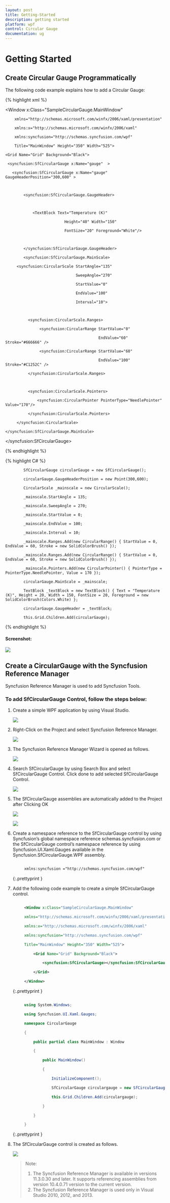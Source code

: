 ```yaml
---
layout: post
title: Getting-Started
description: getting started
platform: wpf
control: Circular Gauge
documentation: ug
---
```


# Getting Started

## Create Circular Gauge Programmatically

The following code example explains how to add a Circular Gauge:

{% highlight xml %}

<Window x:Class="SampleCircularGauge.MainWindow"

        xmlns="http://schemas.microsoft.com/winfx/2006/xaml/presentation"

        xmlns:x="http://schemas.microsoft.com/winfx/2006/xaml"

        xmlns:syncfusion="http://schemas.syncfusion.com/wpf"

        Title="MainWindow" Height="350" Width="525">

    <Grid Name="Grid" Background="Black">

     <syncfusion:SfCircularGauge x:Name="gauge"  >

       <syncfusion:SfCircularGauge x:Name="gauge" GaugeHeaderPosition="300,600" >



            <syncfusion:SfCircularGauge.GaugeHeader>



                <TextBlock Text="Temperature (K)" 

                              Height="40" Width="150" 

                              FontSize="20" Foreground="White"/>



            </syncfusion:SfCircularGauge.GaugeHeader>

            <syncfusion:SfCircularGauge.MainScale>

         <syncfusion:CircularScale StartAngle="135" 

                                   SweepAngle="270" 

                                   StartValue="0"

                                   EndValue="100"

                                   Interval="10">



              <syncfusion:CircularScale.Ranges>

                   <syncfusion:CircularRange StartValue="0" 

                                             EndValue="60" Stroke="#666666" />

                   <syncfusion:CircularRange StartValue="60" 

                                             EndValue="100" Stroke="#C1252C" />

              </syncfusion:CircularScale.Ranges>



              <syncfusion:CircularScale.Pointers>

                  <syncfusion:CircularPointer PointerType="NeedlePointer" Value="170"/>

              </syncfusion:CircularScale.Pointers>

         </syncfusion:CircularScale>

    </syncfusion:SfCircularGauge.MainScale>

</syncfusion:SfCircularGauge>    

</Grid>

</Window>

{% endhighlight %}



{% highlight C# %}


            SfCircularGauge circularGauge = new SfCircularGauge();

            circularGauge.GaugeHeaderPosition = new Point(300,600);

            CircularScale _mainscale = new CircularScale();

            _mainscale.StartAngle = 135;

            _mainscale.SweepAngle = 270;

            _mainscale.StartValue = 0;

            _mainscale.EndValue = 100;

            _mainscale.Interval = 10;

            _mainscale.Ranges.Add(new CircularRange() { StartValue = 0, EndValue = 60, Stroke = new SolidColorBrush() });

            _mainscale.Ranges.Add(new CircularRange() { StartValue = 0, EndValue = 60, Stroke = new SolidColorBrush() });

            _mainscale.Pointers.Add(new CircularPointer() { PointerType = PointerType.NeedlePointer, Value = 170 });

            circularGauge.MainScale = _mainscale;

            TextBlock _textBlock = new TextBlock() { Text = "Temperature (K)", Height = 20, Width = 150, FontSize = 20, Foreground = new SolidColorBrush(Colors.White) };

            circularGauge.GaugeHeader = _textBlock;
			
            this.Grid.Children.Add(circularGauge);
			
{% endhighlight %}




#### Screenshot:

![](Getting-Started_images/Getting-Started_img1.png)



## Create a CircularGauge with the Syncfusion Reference Manager

Syncfusion Reference Manager is used to add Syncfusion Tools.

### To add SfCircularGauge Control, follow the steps below:

1. Create a simple WPF application by using Visual Studio.

   ![](Getting-Started_images/Getting-Started_img2.png)



2. Right-Click on the Project and select Syncfusion Reference Manager.

   ![](Getting-Started_images/Getting-Started_img3.png)


3. The Syncfusion Reference Manager Wizard is opened as follows.

   ![](Getting-Started_images/Getting-Started_img4.png)


4. Search SfCircularGauge by using Search Box and select SfCircularGauge Control.  Click done to add selected SfCircularGauge Control.

   ![](Getting-Started_images/Getting-Started_img5.png)



5. The SfCircularGauge assemblies are automatically added to the Project after Clicking OK



   ![](Getting-Started_images/Getting-Started_img6.png)



   ![](Getting-Started_images/Getting-Started_img7.png)



6. Create a namespace reference to the SfCircularGauge control by using Syncfusion’s global namespace reference schemas.syncfusion.com or the SfCircularGauge control’s namespace reference by using Syncfusion.UI.Xaml.Gauges available in the Syncfusion.SfCircularGauge.WPF assembly.


   ~~~ xml

		xmlns:syncfusion ="http://schemas.syncfusion.com/wpf" 

   ~~~
   {:.prettyprint }

7. Add the following code example to create a simple SfCircularGauge control.

   ~~~ xml

		<Window x:Class="SampleCircularGauge.MainWindow"

        xmlns="http://schemas.microsoft.com/winfx/2006/xaml/presentation"

        xmlns:x="http://schemas.microsoft.com/winfx/2006/xaml"

        xmlns:syncfusion="http://schemas.syncfusion.com/wpf"

        Title="MainWindow" Height="350" Width="525">

			<Grid Name="Grid" Background="Black">

				<syncfusion:SfCircularGauge></syncfusion:SfCircularGauge>

			</Grid>

		</Window>

   ~~~
   {:.prettyprint }

   ~~~ cs

		using System.Windows;

		using Syncfusion.UI.Xaml.Gauges;

		namespace CircularGauge

		{

			public partial class MainWindow : Window

			{

				public MainWindow()

				{

					InitializeComponent();

					SfCircularGauge circulargauge = new SfCircularGauge();

					this.Grid.Children.Add(circulargauge); 

				}

			}

		}

   ~~~
   {:.prettyprint }

8. The SfCircularGauge control is created as follows.

   ![](Getting-Started_images/Getting-Started_img8.png)

   > Note:   
   >
   > 1. The Syncfusion Reference Manager is available in versions 11.3.0.30 and later. It supports referencing assemblies from version 10.4.0.71 version to the current version.
   > 2. The Syncfusion Reference Manager is used only in Visual Studio 2010, 2012, and 2013.



